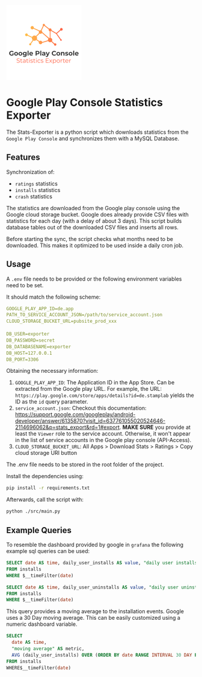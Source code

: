 <img src="./logo.png">

# Google Play Console Statistics Exporter

The Stats-Exporter is a python script which downloads statistics from the `Google Play Console` and synchronizes them with a MySQL Database.

## Features

Synchronization of:

- `ratings` statistics
- `installs` statistics
- `crash` statistics

The statistics are downloaded from the Google play console using the Google cloud storage bucket. Google does already provide CSV files with statistics for each day (with a delay of about 3 days). This script builds database tables out of the downloaded CSV files and inserts all rows.

Before starting the sync, the script checks what months need to be downloaded. This makes it optimized to be used inside a daily cron job.

## Usage

A `.env` file needs to be provided or the following environment variables need to be set.

It should match the following scheme:

```yaml
GOOGLE_PLAY_APP_ID=de.app
PATH_TO_SERVICE_ACCOUNT_JSON=/path/to/service_account.json
CLOUD_STORAGE_BUCKET_URL=pubsite_prod_xxx

DB_USER=exporter
DB_PASSWORD=secret
DB_DATABASENAME=exporter
DB_HOST=127.0.0.1
DB_PORT=3306
```

Obtaining the necessary information:

1. `GOOGLE_PLAY_APP_ID`: The Application ID in the App Store. Can be extracted from the Google play URL. For example, the URL: `https://play.google.com/store/apps/details?id=de.stamplab` yields the ID as the `id` query parameter.
2. `service_account.json`: Checkout this documentation: https://support.google.com/googleplay/android-developer/answer/6135870?visit_id=637761055020524646-2114696062&p=stats_export&rd=1#export. **MAKE SURE** you provide at least the `Viewer` role to the service account. Otherwise, it won't appear in the list of service accounts in the Google play console (API-Access).
3. `CLOUD_STORAGE_BUCKET_URL`: All Apps > Download Stats > Ratings > Copy cloud storage URI button

The .env file needs to be stored in the root folder of the project.

Install the dependencies using:

```sh
pip install -r requirements.txt
```

Afterwards, call the script with:

```sh
python ./src/main.py
```

## Example Queries

To resemble the dashboard provided by google in `grafana` the following example sql queries can be used:

```sql
SELECT date AS time, daily_user_installs AS value, "daily user installs" AS metric 
FROM installs 
WHERE $__timeFilter(date)
```

```sql
SELECT date AS time, daily_user_uninstalls AS value, "daily user uninstalls" AS metric 
FROM installs 
WHERE $__timeFilter(date)
```


This query provides a moving average to the installation events. Google uses a 30 Day moving average. This can be easily customized using a numeric dashboard variable.
```sql
SELECT
  date AS time,
  "moving average" AS metric,
  AVG (daily_user_installs) OVER (ORDER BY date RANGE INTERVAL 30 DAY PRECEDING) AS value
FROM installs 
WHERE$__timeFilter(date)
```
